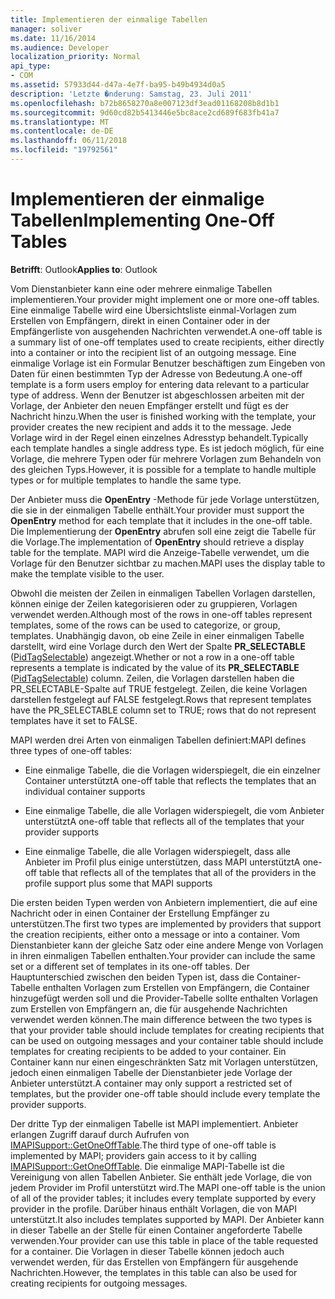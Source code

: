 ```yaml
---
title: Implementieren der einmalige Tabellen
manager: soliver
ms.date: 11/16/2014
ms.audience: Developer
localization_priority: Normal
api_type:
- COM
ms.assetid: 57933d44-d47a-4e7f-ba95-b49b4934d0a5
description: 'Letzte �nderung: Samstag, 23. Juli 2011'
ms.openlocfilehash: b72b8658270a8e007123df3ead01168208b8d1b1
ms.sourcegitcommit: 9d60cd82b5413446e5bc8ace2cd689f683fb41a7
ms.translationtype: MT
ms.contentlocale: de-DE
ms.lasthandoff: 06/11/2018
ms.locfileid: "19792561"
---
```

# <a name="implementing-one-off-tables"></a><span data-ttu-id="7831f-103">Implementieren der einmalige Tabellen</span><span class="sxs-lookup"><span data-stu-id="7831f-103">Implementing One-Off Tables</span></span>

<span data-ttu-id="7831f-104">**Betrifft**: Outlook</span><span class="sxs-lookup"><span data-stu-id="7831f-104">**Applies to**: Outlook</span></span> 
  
<span data-ttu-id="7831f-105">Vom Dienstanbieter kann eine oder mehrere einmalige Tabellen implementieren.</span><span class="sxs-lookup"><span data-stu-id="7831f-105">Your provider might implement one or more one-off tables.</span></span> <span data-ttu-id="7831f-106">Eine einmalige Tabelle wird eine Übersichtsliste einmal-Vorlagen zum Erstellen von Empfängern, direkt in einen Container oder in der Empfängerliste von ausgehenden Nachrichten verwendet.</span><span class="sxs-lookup"><span data-stu-id="7831f-106">A one-off table is a summary list of one-off templates used to create recipients, either directly into a container or into the recipient list of an outgoing message.</span></span> <span data-ttu-id="7831f-107">Eine einmalige Vorlage ist ein Formular Benutzer beschäftigen zum Eingeben von Daten für einen bestimmten Typ der Adresse von Bedeutung.</span><span class="sxs-lookup"><span data-stu-id="7831f-107">A one-off template is a form users employ for entering data relevant to a particular type of address.</span></span> <span data-ttu-id="7831f-108">Wenn der Benutzer ist abgeschlossen arbeiten mit der Vorlage, der Anbieter den neuen Empfänger erstellt und fügt es der Nachricht hinzu.</span><span class="sxs-lookup"><span data-stu-id="7831f-108">When the user is finished working with the template, your provider creates the new recipient and adds it to the message.</span></span> <span data-ttu-id="7831f-109">Jede Vorlage wird in der Regel einen einzelnes Adresstyp behandelt.</span><span class="sxs-lookup"><span data-stu-id="7831f-109">Typically each template handles a single address type.</span></span> <span data-ttu-id="7831f-110">Es ist jedoch möglich, für eine Vorlage, die mehrere Typen oder für mehrere Vorlagen zum Behandeln von des gleichen Typs.</span><span class="sxs-lookup"><span data-stu-id="7831f-110">However, it is possible for a template to handle multiple types or for multiple templates to handle the same type.</span></span> 
  
<span data-ttu-id="7831f-111">Der Anbieter muss die **OpenEntry** -Methode für jede Vorlage unterstützen, die sie in der einmaligen Tabelle enthält.</span><span class="sxs-lookup"><span data-stu-id="7831f-111">Your provider must support the **OpenEntry** method for each template that it includes in the one-off table.</span></span> <span data-ttu-id="7831f-112">Die Implementierung der **OpenEntry** abrufen soll eine zeigt die Tabelle für die Vorlage.</span><span class="sxs-lookup"><span data-stu-id="7831f-112">The implementation of **OpenEntry** should retrieve a display table for the template.</span></span> <span data-ttu-id="7831f-113">MAPI wird die Anzeige-Tabelle verwendet, um die Vorlage für den Benutzer sichtbar zu machen.</span><span class="sxs-lookup"><span data-stu-id="7831f-113">MAPI uses the display table to make the template visible to the user.</span></span> 
  
<span data-ttu-id="7831f-114">Obwohl die meisten der Zeilen in einmaligen Tabellen Vorlagen darstellen, können einige der Zeilen kategorisieren oder zu gruppieren, Vorlagen verwendet werden.</span><span class="sxs-lookup"><span data-stu-id="7831f-114">Although most of the rows in one-off tables represent templates, some of the rows can be used to categorize, or group, templates.</span></span> <span data-ttu-id="7831f-115">Unabhängig davon, ob eine Zeile in einer einmaligen Tabelle darstellt, wird eine Vorlage durch den Wert der Spalte **PR_SELECTABLE** ([PidTagSelectable](pidtagselectable-canonical-property.md)) angezeigt.</span><span class="sxs-lookup"><span data-stu-id="7831f-115">Whether or not a row in a one-off table represents a template is indicated by the value of its **PR_SELECTABLE** ([PidTagSelectable](pidtagselectable-canonical-property.md)) column.</span></span> <span data-ttu-id="7831f-116">Zeilen, die Vorlagen darstellen haben die PR_SELECTABLE-Spalte auf TRUE festgelegt. Zeilen, die keine Vorlagen darstellen festgelegt auf FALSE festgelegt.</span><span class="sxs-lookup"><span data-stu-id="7831f-116">Rows that represent templates have the PR_SELECTABLE column set to TRUE; rows that do not represent templates have it set to FALSE.</span></span>
  
<span data-ttu-id="7831f-117">MAPI werden drei Arten von einmaligen Tabellen definiert:</span><span class="sxs-lookup"><span data-stu-id="7831f-117">MAPI defines three types of one-off tables:</span></span>
  
- <span data-ttu-id="7831f-118">Eine einmalige Tabelle, die die Vorlagen widerspiegelt, die ein einzelner Container unterstützt</span><span class="sxs-lookup"><span data-stu-id="7831f-118">A one-off table that reflects the templates that an individual container supports</span></span>
    
- <span data-ttu-id="7831f-119">Eine einmalige Tabelle, die alle Vorlagen widerspiegelt, die vom Anbieter unterstützt</span><span class="sxs-lookup"><span data-stu-id="7831f-119">A one-off table that reflects all of the templates that your provider supports</span></span> 
    
- <span data-ttu-id="7831f-120">Eine einmalige Tabelle, die alle Vorlagen widerspiegelt, dass alle Anbieter im Profil plus einige unterstützen, dass MAPI unterstützt</span><span class="sxs-lookup"><span data-stu-id="7831f-120">A one-off table that reflects all of the templates that all of the providers in the profile support plus some that MAPI supports</span></span>
    
<span data-ttu-id="7831f-121">Die ersten beiden Typen werden von Anbietern implementiert, die auf eine Nachricht oder in einen Container der Erstellung Empfänger zu unterstützen.</span><span class="sxs-lookup"><span data-stu-id="7831f-121">The first two types are implemented by providers that support the creation recipients, either onto a message or into a container.</span></span> <span data-ttu-id="7831f-122">Vom Dienstanbieter kann der gleiche Satz oder eine andere Menge von Vorlagen in ihren einmaligen Tabellen enthalten.</span><span class="sxs-lookup"><span data-stu-id="7831f-122">Your provider can include the same set or a different set of templates in its one-off tables.</span></span> <span data-ttu-id="7831f-123">Der Hauptunterschied zwischen den beiden Typen ist, dass die Container-Tabelle enthalten Vorlagen zum Erstellen von Empfängern, die Container hinzugefügt werden soll und die Provider-Tabelle sollte enthalten Vorlagen zum Erstellen von Empfängern an, die für ausgehende Nachrichten verwendet werden können.</span><span class="sxs-lookup"><span data-stu-id="7831f-123">The main difference between the two types is that your provider table should include templates for creating recipients that can be used on outgoing messages and your container table should include templates for creating recipients to be added to your container.</span></span> <span data-ttu-id="7831f-124">Ein Container kann nur einen eingeschränkten Satz mit Vorlagen unterstützen, jedoch einen einmaligen Tabelle der Dienstanbieter jede Vorlage der Anbieter unterstützt.</span><span class="sxs-lookup"><span data-stu-id="7831f-124">A container may only support a restricted set of templates, but the provider one-off table should include every template the provider supports.</span></span>
  
<span data-ttu-id="7831f-125">Der dritte Typ der einmaligen Tabelle ist MAPI implementiert. Anbieter erlangen Zugriff darauf durch Aufrufen von [IMAPISupport::GetOneOffTable](imapisupport-getoneofftable.md).</span><span class="sxs-lookup"><span data-stu-id="7831f-125">The third type of one-off table is implemented by MAPI; providers gain access to it by calling [IMAPISupport::GetOneOffTable](imapisupport-getoneofftable.md).</span></span> <span data-ttu-id="7831f-126">Die einmalige MAPI-Tabelle ist die Vereinigung von allen Tabellen Anbieter. Sie enthält jede Vorlage, die von jedem Provider im Profil unterstützt wird.</span><span class="sxs-lookup"><span data-stu-id="7831f-126">The MAPI one-off table is the union of all of the provider tables; it includes every template supported by every provider in the profile.</span></span> <span data-ttu-id="7831f-127">Darüber hinaus enthält Vorlagen, die von MAPI unterstützt.</span><span class="sxs-lookup"><span data-stu-id="7831f-127">It also includes templates supported by MAPI.</span></span> <span data-ttu-id="7831f-128">Der Anbieter kann in dieser Tabelle an der Stelle für einen Container angeforderte Tabelle verwenden.</span><span class="sxs-lookup"><span data-stu-id="7831f-128">Your provider can use this table in place of the table requested for a container.</span></span> <span data-ttu-id="7831f-129">Die Vorlagen in dieser Tabelle können jedoch auch verwendet werden, für das Erstellen von Empfängern für ausgehende Nachrichten.</span><span class="sxs-lookup"><span data-stu-id="7831f-129">However, the templates in this table can also be used for creating recipients for outgoing messages.</span></span>
  

